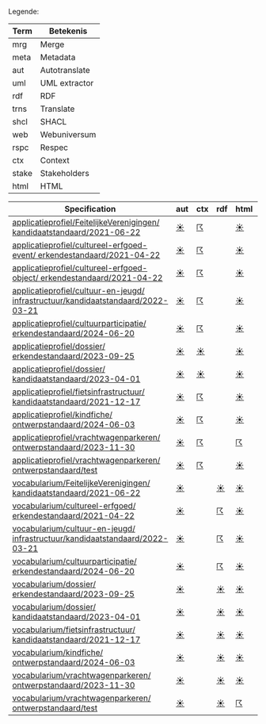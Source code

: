 Legende:

| Term | Betekenis |
| --- | --- |
| mrg | Merge |
| meta | Metadata |
| aut | Autotranslate |
| uml | UML extractor |
| rdf | RDF |
| trns | Translate |
| shcl | SHACL |
| web | Webuniversum |
| rspc | Respec |
| ctx | Context |
| stake | Stakeholders |
| html | HTML |

| Specification | aut | ctx | rdf | html | rspc | shcl | web | uml | mrg | trns | meta | stake |
| --- | --- | --- | --- | --- | --- | --- | --- | --- | --- | --- | --- | --- |
| [applicatieprofiel/FeitelijkeVerenigingen/ kandidaatstandaard/2021-06-22](/report4/doc/applicatieprofiel/FeitelijkeVerenigingen/kandidaatstandaard/2021-06-22) | [&#9728;](/report4/doc/applicatieprofiel/FeitelijkeVerenigingen/kandidaatstandaard/2021-06-22/autotranslate.report.md)| [&#9736;](/report4/doc/applicatieprofiel/FeitelijkeVerenigingen/kandidaatstandaard/2021-06-22/generator-jsonld-context.report.md)| | [&#9728;](/report4/doc/applicatieprofiel/FeitelijkeVerenigingen/kandidaatstandaard/2021-06-22/generator-html.report.md)| [&#9728;](/report4/doc/applicatieprofiel/FeitelijkeVerenigingen/kandidaatstandaard/2021-06-22/generator-respec.report.md)| [&#9736;](/report4/doc/applicatieprofiel/FeitelijkeVerenigingen/kandidaatstandaard/2021-06-22/generator-shacl.report.md)| [&#9728;](/report4/doc/applicatieprofiel/FeitelijkeVerenigingen/kandidaatstandaard/2021-06-22/generator-webuniversum-json.report.md)| [&#9729;](/report4/doc/applicatieprofiel/FeitelijkeVerenigingen/kandidaatstandaard/2021-06-22/oslo-converter-ea.report.md)| [&#9728;](/report4/doc/applicatieprofiel/FeitelijkeVerenigingen/kandidaatstandaard/2021-06-22/merge.report.md)| [&#9729;](/report4/doc/applicatieprofiel/FeitelijkeVerenigingen/kandidaatstandaard/2021-06-22/translate.report.md)| [&#9728;](/report4/doc/applicatieprofiel/FeitelijkeVerenigingen/kandidaatstandaard/2021-06-22/metadata.report.md)| [&#9728;](/report4/doc/applicatieprofiel/FeitelijkeVerenigingen/kandidaatstandaard/2021-06-22/oslo-stakeholders-converter.report.md)|
| [applicatieprofiel/cultureel-erfgoed-event/ erkendestandaard/2021-04-22](/report4/doc/applicatieprofiel/cultureel-erfgoed-event/erkendestandaard/2021-04-22) | [&#9728;](/report4/doc/applicatieprofiel/cultureel-erfgoed-event/erkendestandaard/2021-04-22/autotranslate.report.md)| [&#9736;](/report4/doc/applicatieprofiel/cultureel-erfgoed-event/erkendestandaard/2021-04-22/generator-jsonld-context.report.md)| | [&#9728;](/report4/doc/applicatieprofiel/cultureel-erfgoed-event/erkendestandaard/2021-04-22/generator-html.report.md)| [&#9736;](/report4/doc/applicatieprofiel/cultureel-erfgoed-event/erkendestandaard/2021-04-22/generator-respec.report.md)| [&#9736;](/report4/doc/applicatieprofiel/cultureel-erfgoed-event/erkendestandaard/2021-04-22/generator-shacl.report.md)| [&#9728;](/report4/doc/applicatieprofiel/cultureel-erfgoed-event/erkendestandaard/2021-04-22/generator-webuniversum-json.report.md)| [&#9729;](/report4/doc/applicatieprofiel/cultureel-erfgoed-event/erkendestandaard/2021-04-22/oslo-converter-ea.report.md)| [&#9728;](/report4/doc/applicatieprofiel/cultureel-erfgoed-event/erkendestandaard/2021-04-22/merge.report.md)| [&#9729;](/report4/doc/applicatieprofiel/cultureel-erfgoed-event/erkendestandaard/2021-04-22/translate.report.md)| [&#9728;](/report4/doc/applicatieprofiel/cultureel-erfgoed-event/erkendestandaard/2021-04-22/metadata.report.md)| [&#9728;](/report4/doc/applicatieprofiel/cultureel-erfgoed-event/erkendestandaard/2021-04-22/oslo-stakeholders-converter.report.md)|
| [applicatieprofiel/cultureel-erfgoed-object/ erkendestandaard/2021-04-22](/report4/doc/applicatieprofiel/cultureel-erfgoed-object/erkendestandaard/2021-04-22) | [&#9728;](/report4/doc/applicatieprofiel/cultureel-erfgoed-object/erkendestandaard/2021-04-22/autotranslate.report.md)| [&#9736;](/report4/doc/applicatieprofiel/cultureel-erfgoed-object/erkendestandaard/2021-04-22/generator-jsonld-context.report.md)| | [&#9728;](/report4/doc/applicatieprofiel/cultureel-erfgoed-object/erkendestandaard/2021-04-22/generator-html.report.md)| [&#9736;](/report4/doc/applicatieprofiel/cultureel-erfgoed-object/erkendestandaard/2021-04-22/generator-respec.report.md)| [&#9728;](/report4/doc/applicatieprofiel/cultureel-erfgoed-object/erkendestandaard/2021-04-22/generator-shacl.report.md)| [&#9728;](/report4/doc/applicatieprofiel/cultureel-erfgoed-object/erkendestandaard/2021-04-22/generator-webuniversum-json.report.md)| [&#9729;](/report4/doc/applicatieprofiel/cultureel-erfgoed-object/erkendestandaard/2021-04-22/oslo-converter-ea.report.md)| [&#9728;](/report4/doc/applicatieprofiel/cultureel-erfgoed-object/erkendestandaard/2021-04-22/merge.report.md)| [&#9729;](/report4/doc/applicatieprofiel/cultureel-erfgoed-object/erkendestandaard/2021-04-22/translate.report.md)| [&#9728;](/report4/doc/applicatieprofiel/cultureel-erfgoed-object/erkendestandaard/2021-04-22/metadata.report.md)| [&#9728;](/report4/doc/applicatieprofiel/cultureel-erfgoed-object/erkendestandaard/2021-04-22/oslo-stakeholders-converter.report.md)|
| [applicatieprofiel/cultuur-en-jeugd/ infrastructuur/kandidaatstandaard/2022-03-21](/report4/doc/applicatieprofiel/cultuur-en-jeugd/infrastructuur/kandidaatstandaard/2022-03-21) | [&#9728;](/report4/doc/applicatieprofiel/cultuur-en-jeugd/infrastructuur/kandidaatstandaard/2022-03-21/autotranslate.report.md)| [&#9736;](/report4/doc/applicatieprofiel/cultuur-en-jeugd/infrastructuur/kandidaatstandaard/2022-03-21/generator-jsonld-context.report.md)| | [&#9728;](/report4/doc/applicatieprofiel/cultuur-en-jeugd/infrastructuur/kandidaatstandaard/2022-03-21/generator-html.report.md)| [&#9736;](/report4/doc/applicatieprofiel/cultuur-en-jeugd/infrastructuur/kandidaatstandaard/2022-03-21/generator-respec.report.md)| [&#9736;](/report4/doc/applicatieprofiel/cultuur-en-jeugd/infrastructuur/kandidaatstandaard/2022-03-21/generator-shacl.report.md)| [&#9728;](/report4/doc/applicatieprofiel/cultuur-en-jeugd/infrastructuur/kandidaatstandaard/2022-03-21/generator-webuniversum-json.report.md)| [&#9729;](/report4/doc/applicatieprofiel/cultuur-en-jeugd/infrastructuur/kandidaatstandaard/2022-03-21/oslo-converter-ea.report.md)| [&#9728;](/report4/doc/applicatieprofiel/cultuur-en-jeugd/infrastructuur/kandidaatstandaard/2022-03-21/merge.report.md)| [&#9729;](/report4/doc/applicatieprofiel/cultuur-en-jeugd/infrastructuur/kandidaatstandaard/2022-03-21/translate.report.md)| [&#9728;](/report4/doc/applicatieprofiel/cultuur-en-jeugd/infrastructuur/kandidaatstandaard/2022-03-21/metadata.report.md)| [&#9728;](/report4/doc/applicatieprofiel/cultuur-en-jeugd/infrastructuur/kandidaatstandaard/2022-03-21/oslo-stakeholders-converter.report.md)|
| [applicatieprofiel/cultuurparticipatie/ erkendestandaard/2024-06-20](/report4/doc/applicatieprofiel/cultuurparticipatie/erkendestandaard/2024-06-20) | [&#9728;](/report4/doc/applicatieprofiel/cultuurparticipatie/erkendestandaard/2024-06-20/autotranslate.report.md)| [&#9736;](/report4/doc/applicatieprofiel/cultuurparticipatie/erkendestandaard/2024-06-20/generator-jsonld-context.report.md)| | [&#9728;](/report4/doc/applicatieprofiel/cultuurparticipatie/erkendestandaard/2024-06-20/generator-html.report.md)| [&#9728;](/report4/doc/applicatieprofiel/cultuurparticipatie/erkendestandaard/2024-06-20/generator-respec.report.md)| [&#9736;](/report4/doc/applicatieprofiel/cultuurparticipatie/erkendestandaard/2024-06-20/generator-shacl.report.md)| [&#9728;](/report4/doc/applicatieprofiel/cultuurparticipatie/erkendestandaard/2024-06-20/generator-webuniversum-json.report.md)| [&#9729;](/report4/doc/applicatieprofiel/cultuurparticipatie/erkendestandaard/2024-06-20/oslo-converter-ea.report.md)| [&#9728;](/report4/doc/applicatieprofiel/cultuurparticipatie/erkendestandaard/2024-06-20/merge.report.md)| [&#9729;](/report4/doc/applicatieprofiel/cultuurparticipatie/erkendestandaard/2024-06-20/translate.report.md)| [&#9728;](/report4/doc/applicatieprofiel/cultuurparticipatie/erkendestandaard/2024-06-20/metadata.report.md)| [&#9728;](/report4/doc/applicatieprofiel/cultuurparticipatie/erkendestandaard/2024-06-20/oslo-stakeholders-converter.report.md)|
| [applicatieprofiel/dossier/ erkendestandaard/2023-09-25](/report4/doc/applicatieprofiel/dossier/erkendestandaard/2023-09-25) | [&#9728;](/report4/doc/applicatieprofiel/dossier/erkendestandaard/2023-09-25/autotranslate.report.md)| [&#9728;](/report4/doc/applicatieprofiel/dossier/erkendestandaard/2023-09-25/generator-jsonld-context.report.md)| | [&#9728;](/report4/doc/applicatieprofiel/dossier/erkendestandaard/2023-09-25/generator-html.report.md)| [&#9728;](/report4/doc/applicatieprofiel/dossier/erkendestandaard/2023-09-25/generator-respec.report.md)| [&#9728;](/report4/doc/applicatieprofiel/dossier/erkendestandaard/2023-09-25/generator-shacl.report.md)| [&#9728;](/report4/doc/applicatieprofiel/dossier/erkendestandaard/2023-09-25/generator-webuniversum-json.report.md)| [&#9729;](/report4/doc/applicatieprofiel/dossier/erkendestandaard/2023-09-25/oslo-converter-ea.report.md)| [&#9728;](/report4/doc/applicatieprofiel/dossier/erkendestandaard/2023-09-25/merge.report.md)| [&#9729;](/report4/doc/applicatieprofiel/dossier/erkendestandaard/2023-09-25/translate.report.md)| [&#9728;](/report4/doc/applicatieprofiel/dossier/erkendestandaard/2023-09-25/metadata.report.md)| [&#9728;](/report4/doc/applicatieprofiel/dossier/erkendestandaard/2023-09-25/oslo-stakeholders-converter.report.md)|
| [applicatieprofiel/dossier/ kandidaatstandaard/2023-04-01](/report4/doc/applicatieprofiel/dossier/kandidaatstandaard/2023-04-01) | [&#9728;](/report4/doc/applicatieprofiel/dossier/kandidaatstandaard/2023-04-01/autotranslate.report.md)| [&#9728;](/report4/doc/applicatieprofiel/dossier/kandidaatstandaard/2023-04-01/generator-jsonld-context.report.md)| | [&#9728;](/report4/doc/applicatieprofiel/dossier/kandidaatstandaard/2023-04-01/generator-html.report.md)| [&#9728;](/report4/doc/applicatieprofiel/dossier/kandidaatstandaard/2023-04-01/generator-respec.report.md)| [&#9728;](/report4/doc/applicatieprofiel/dossier/kandidaatstandaard/2023-04-01/generator-shacl.report.md)| [&#9728;](/report4/doc/applicatieprofiel/dossier/kandidaatstandaard/2023-04-01/generator-webuniversum-json.report.md)| [&#9729;](/report4/doc/applicatieprofiel/dossier/kandidaatstandaard/2023-04-01/oslo-converter-ea.report.md)| [&#9728;](/report4/doc/applicatieprofiel/dossier/kandidaatstandaard/2023-04-01/merge.report.md)| [&#9729;](/report4/doc/applicatieprofiel/dossier/kandidaatstandaard/2023-04-01/translate.report.md)| [&#9728;](/report4/doc/applicatieprofiel/dossier/kandidaatstandaard/2023-04-01/metadata.report.md)| [&#9728;](/report4/doc/applicatieprofiel/dossier/kandidaatstandaard/2023-04-01/oslo-stakeholders-converter.report.md)|
| [applicatieprofiel/fietsinfrastructuur/ kandidaatstandaard/2021-12-17](/report4/doc/applicatieprofiel/fietsinfrastructuur/kandidaatstandaard/2021-12-17) | [&#9728;](/report4/doc/applicatieprofiel/fietsinfrastructuur/kandidaatstandaard/2021-12-17/autotranslate.report.md)| [&#9736;](/report4/doc/applicatieprofiel/fietsinfrastructuur/kandidaatstandaard/2021-12-17/generator-jsonld-context.report.md)| | [&#9728;](/report4/doc/applicatieprofiel/fietsinfrastructuur/kandidaatstandaard/2021-12-17/generator-html.report.md)| [&#9728;](/report4/doc/applicatieprofiel/fietsinfrastructuur/kandidaatstandaard/2021-12-17/generator-respec.report.md)| [&#9728;](/report4/doc/applicatieprofiel/fietsinfrastructuur/kandidaatstandaard/2021-12-17/generator-shacl.report.md)| [&#9728;](/report4/doc/applicatieprofiel/fietsinfrastructuur/kandidaatstandaard/2021-12-17/generator-webuniversum-json.report.md)| [&#9729;](/report4/doc/applicatieprofiel/fietsinfrastructuur/kandidaatstandaard/2021-12-17/oslo-converter-ea.report.md)| [&#9728;](/report4/doc/applicatieprofiel/fietsinfrastructuur/kandidaatstandaard/2021-12-17/merge.report.md)| [&#9729;](/report4/doc/applicatieprofiel/fietsinfrastructuur/kandidaatstandaard/2021-12-17/translate.report.md)| [&#9728;](/report4/doc/applicatieprofiel/fietsinfrastructuur/kandidaatstandaard/2021-12-17/metadata.report.md)| [&#9728;](/report4/doc/applicatieprofiel/fietsinfrastructuur/kandidaatstandaard/2021-12-17/oslo-stakeholders-converter.report.md)|
| [applicatieprofiel/kindfiche/ ontwerpstandaard/2024-06-03](/report4/doc/applicatieprofiel/kindfiche/ontwerpstandaard/2024-06-03) | [&#9728;](/report4/doc/applicatieprofiel/kindfiche/ontwerpstandaard/2024-06-03/autotranslate.report.md)| [&#9736;](/report4/doc/applicatieprofiel/kindfiche/ontwerpstandaard/2024-06-03/generator-jsonld-context.report.md)| | [&#9728;](/report4/doc/applicatieprofiel/kindfiche/ontwerpstandaard/2024-06-03/generator-html.report.md)| [&#9736;](/report4/doc/applicatieprofiel/kindfiche/ontwerpstandaard/2024-06-03/generator-respec.report.md)| [&#9736;](/report4/doc/applicatieprofiel/kindfiche/ontwerpstandaard/2024-06-03/generator-shacl.report.md)| [&#9728;](/report4/doc/applicatieprofiel/kindfiche/ontwerpstandaard/2024-06-03/generator-webuniversum-json.report.md)| [&#9729;](/report4/doc/applicatieprofiel/kindfiche/ontwerpstandaard/2024-06-03/oslo-converter-ea.report.md)| [&#9728;](/report4/doc/applicatieprofiel/kindfiche/ontwerpstandaard/2024-06-03/merge.report.md)| [&#9729;](/report4/doc/applicatieprofiel/kindfiche/ontwerpstandaard/2024-06-03/translate.report.md)| [&#9728;](/report4/doc/applicatieprofiel/kindfiche/ontwerpstandaard/2024-06-03/metadata.report.md)| [&#9728;](/report4/doc/applicatieprofiel/kindfiche/ontwerpstandaard/2024-06-03/oslo-stakeholders-converter.report.md)|
| [applicatieprofiel/vrachtwagenparkeren/ ontwerpstandaard/2023-11-30](/report4/doc/applicatieprofiel/vrachtwagenparkeren/ontwerpstandaard/2023-11-30) | [&#9728;](/report4/doc/applicatieprofiel/vrachtwagenparkeren/ontwerpstandaard/2023-11-30/autotranslate.report.md)| [&#9736;](/report4/doc/applicatieprofiel/vrachtwagenparkeren/ontwerpstandaard/2023-11-30/generator-jsonld-context.report.md)| | [&#9736;](/report4/doc/applicatieprofiel/vrachtwagenparkeren/ontwerpstandaard/2023-11-30/generator-html.report.md)| [&#9736;](/report4/doc/applicatieprofiel/vrachtwagenparkeren/ontwerpstandaard/2023-11-30/generator-respec.report.md)| [&#9736;](/report4/doc/applicatieprofiel/vrachtwagenparkeren/ontwerpstandaard/2023-11-30/generator-shacl.report.md)| [&#9728;](/report4/doc/applicatieprofiel/vrachtwagenparkeren/ontwerpstandaard/2023-11-30/generator-webuniversum-json.report.md)| [&#9729;](/report4/doc/applicatieprofiel/vrachtwagenparkeren/ontwerpstandaard/2023-11-30/oslo-converter-ea.report.md)| [&#9728;](/report4/doc/applicatieprofiel/vrachtwagenparkeren/ontwerpstandaard/2023-11-30/merge.report.md)| [&#9729;](/report4/doc/applicatieprofiel/vrachtwagenparkeren/ontwerpstandaard/2023-11-30/translate.report.md)| [&#9729;](/report4/doc/applicatieprofiel/vrachtwagenparkeren/ontwerpstandaard/2023-11-30/metadata.report.md)| [&#9736;](/report4/doc/applicatieprofiel/vrachtwagenparkeren/ontwerpstandaard/2023-11-30/oslo-stakeholders-converter.report.md)|
| [applicatieprofiel/vrachtwagenparkeren/ ontwerpstandaard/test](/report4/doc/applicatieprofiel/vrachtwagenparkeren/ontwerpstandaard/test) | [&#9728;](/report4/doc/applicatieprofiel/vrachtwagenparkeren/ontwerpstandaard/test/autotranslate.report.md)| [&#9736;](/report4/doc/applicatieprofiel/vrachtwagenparkeren/ontwerpstandaard/test/generator-jsonld-context.report.md)| | [&#9728;](/report4/doc/applicatieprofiel/vrachtwagenparkeren/ontwerpstandaard/test/generator-html.report.md)| [&#9736;](/report4/doc/applicatieprofiel/vrachtwagenparkeren/ontwerpstandaard/test/generator-respec.report.md)| [&#9736;](/report4/doc/applicatieprofiel/vrachtwagenparkeren/ontwerpstandaard/test/generator-shacl.report.md)| [&#9728;](/report4/doc/applicatieprofiel/vrachtwagenparkeren/ontwerpstandaard/test/generator-webuniversum-json.report.md)| [&#9729;](/report4/doc/applicatieprofiel/vrachtwagenparkeren/ontwerpstandaard/test/oslo-converter-ea.report.md)| [&#9728;](/report4/doc/applicatieprofiel/vrachtwagenparkeren/ontwerpstandaard/test/merge.report.md)| [&#9729;](/report4/doc/applicatieprofiel/vrachtwagenparkeren/ontwerpstandaard/test/translate.report.md)| [&#9729;](/report4/doc/applicatieprofiel/vrachtwagenparkeren/ontwerpstandaard/test/metadata.report.md)| [&#9728;](/report4/doc/applicatieprofiel/vrachtwagenparkeren/ontwerpstandaard/test/oslo-stakeholders-converter.report.md)|
| [vocabularium/FeitelijkeVerenigingen/ kandidaatstandaard/2021-06-22](/report4/doc/vocabularium/FeitelijkeVerenigingen/kandidaatstandaard/2021-06-22) | [&#9728;](/report4/doc/vocabularium/FeitelijkeVerenigingen/kandidaatstandaard/2021-06-22/autotranslate.report.md)| | [&#9728;](/report4/doc/vocabularium/FeitelijkeVerenigingen/kandidaatstandaard/2021-06-22/generator-rdf.report.md)| [&#9728;](/report4/doc/vocabularium/FeitelijkeVerenigingen/kandidaatstandaard/2021-06-22/generator-html.report.md)| [&#9728;](/report4/doc/vocabularium/FeitelijkeVerenigingen/kandidaatstandaard/2021-06-22/generator-respec.report.md)| | [&#9728;](/report4/doc/vocabularium/FeitelijkeVerenigingen/kandidaatstandaard/2021-06-22/generator-webuniversum-json.report.md)| [&#9729;](/report4/doc/vocabularium/FeitelijkeVerenigingen/kandidaatstandaard/2021-06-22/oslo-converter-ea.report.md)| [&#9728;](/report4/doc/vocabularium/FeitelijkeVerenigingen/kandidaatstandaard/2021-06-22/merge.report.md)| [&#9729;](/report4/doc/vocabularium/FeitelijkeVerenigingen/kandidaatstandaard/2021-06-22/translate.report.md)| [&#9728;](/report4/doc/vocabularium/FeitelijkeVerenigingen/kandidaatstandaard/2021-06-22/metadata.report.md)| [&#9728;](/report4/doc/vocabularium/FeitelijkeVerenigingen/kandidaatstandaard/2021-06-22/oslo-stakeholders-converter.report.md)|
| [vocabularium/cultureel-erfgoed/ erkendestandaard/2021-04-22](/report4/doc/vocabularium/cultureel-erfgoed/erkendestandaard/2021-04-22) | [&#9728;](/report4/doc/vocabularium/cultureel-erfgoed/erkendestandaard/2021-04-22/autotranslate.report.md)| | [&#9736;](/report4/doc/vocabularium/cultureel-erfgoed/erkendestandaard/2021-04-22/generator-rdf.report.md)| [&#9728;](/report4/doc/vocabularium/cultureel-erfgoed/erkendestandaard/2021-04-22/generator-html.report.md)| [&#9728;](/report4/doc/vocabularium/cultureel-erfgoed/erkendestandaard/2021-04-22/generator-respec.report.md)| | [&#9728;](/report4/doc/vocabularium/cultureel-erfgoed/erkendestandaard/2021-04-22/generator-webuniversum-json.report.md)| [&#9729;](/report4/doc/vocabularium/cultureel-erfgoed/erkendestandaard/2021-04-22/oslo-converter-ea.report.md)| [&#9728;](/report4/doc/vocabularium/cultureel-erfgoed/erkendestandaard/2021-04-22/merge.report.md)| [&#9729;](/report4/doc/vocabularium/cultureel-erfgoed/erkendestandaard/2021-04-22/translate.report.md)| [&#9728;](/report4/doc/vocabularium/cultureel-erfgoed/erkendestandaard/2021-04-22/metadata.report.md)| [&#9728;](/report4/doc/vocabularium/cultureel-erfgoed/erkendestandaard/2021-04-22/oslo-stakeholders-converter.report.md)|
| [vocabularium/cultuur-en-jeugd/ infrastructuur/kandidaatstandaard/2022-03-21](/report4/doc/vocabularium/cultuur-en-jeugd/infrastructuur/kandidaatstandaard/2022-03-21) | [&#9728;](/report4/doc/vocabularium/cultuur-en-jeugd/infrastructuur/kandidaatstandaard/2022-03-21/autotranslate.report.md)| | [&#9736;](/report4/doc/vocabularium/cultuur-en-jeugd/infrastructuur/kandidaatstandaard/2022-03-21/generator-rdf.report.md)| [&#9728;](/report4/doc/vocabularium/cultuur-en-jeugd/infrastructuur/kandidaatstandaard/2022-03-21/generator-html.report.md)| [&#9728;](/report4/doc/vocabularium/cultuur-en-jeugd/infrastructuur/kandidaatstandaard/2022-03-21/generator-respec.report.md)| | [&#9728;](/report4/doc/vocabularium/cultuur-en-jeugd/infrastructuur/kandidaatstandaard/2022-03-21/generator-webuniversum-json.report.md)| [&#9729;](/report4/doc/vocabularium/cultuur-en-jeugd/infrastructuur/kandidaatstandaard/2022-03-21/oslo-converter-ea.report.md)| [&#9728;](/report4/doc/vocabularium/cultuur-en-jeugd/infrastructuur/kandidaatstandaard/2022-03-21/merge.report.md)| [&#9729;](/report4/doc/vocabularium/cultuur-en-jeugd/infrastructuur/kandidaatstandaard/2022-03-21/translate.report.md)| [&#9728;](/report4/doc/vocabularium/cultuur-en-jeugd/infrastructuur/kandidaatstandaard/2022-03-21/metadata.report.md)| [&#9728;](/report4/doc/vocabularium/cultuur-en-jeugd/infrastructuur/kandidaatstandaard/2022-03-21/oslo-stakeholders-converter.report.md)|
| [vocabularium/cultuurparticipatie/ erkendestandaard/2024-06-20](/report4/doc/vocabularium/cultuurparticipatie/erkendestandaard/2024-06-20) | [&#9728;](/report4/doc/vocabularium/cultuurparticipatie/erkendestandaard/2024-06-20/autotranslate.report.md)| | [&#9736;](/report4/doc/vocabularium/cultuurparticipatie/erkendestandaard/2024-06-20/generator-rdf.report.md)| [&#9728;](/report4/doc/vocabularium/cultuurparticipatie/erkendestandaard/2024-06-20/generator-html.report.md)| [&#9728;](/report4/doc/vocabularium/cultuurparticipatie/erkendestandaard/2024-06-20/generator-respec.report.md)| | [&#9728;](/report4/doc/vocabularium/cultuurparticipatie/erkendestandaard/2024-06-20/generator-webuniversum-json.report.md)| [&#9729;](/report4/doc/vocabularium/cultuurparticipatie/erkendestandaard/2024-06-20/oslo-converter-ea.report.md)| [&#9728;](/report4/doc/vocabularium/cultuurparticipatie/erkendestandaard/2024-06-20/merge.report.md)| [&#9729;](/report4/doc/vocabularium/cultuurparticipatie/erkendestandaard/2024-06-20/translate.report.md)| [&#9728;](/report4/doc/vocabularium/cultuurparticipatie/erkendestandaard/2024-06-20/metadata.report.md)| [&#9728;](/report4/doc/vocabularium/cultuurparticipatie/erkendestandaard/2024-06-20/oslo-stakeholders-converter.report.md)|
| [vocabularium/dossier/ erkendestandaard/2023-09-25](/report4/doc/vocabularium/dossier/erkendestandaard/2023-09-25) | [&#9728;](/report4/doc/vocabularium/dossier/erkendestandaard/2023-09-25/autotranslate.report.md)| | [&#9728;](/report4/doc/vocabularium/dossier/erkendestandaard/2023-09-25/generator-rdf.report.md)| [&#9728;](/report4/doc/vocabularium/dossier/erkendestandaard/2023-09-25/generator-html.report.md)| [&#9728;](/report4/doc/vocabularium/dossier/erkendestandaard/2023-09-25/generator-respec.report.md)| | [&#9728;](/report4/doc/vocabularium/dossier/erkendestandaard/2023-09-25/generator-webuniversum-json.report.md)| [&#9729;](/report4/doc/vocabularium/dossier/erkendestandaard/2023-09-25/oslo-converter-ea.report.md)| [&#9728;](/report4/doc/vocabularium/dossier/erkendestandaard/2023-09-25/merge.report.md)| [&#9729;](/report4/doc/vocabularium/dossier/erkendestandaard/2023-09-25/translate.report.md)| [&#9728;](/report4/doc/vocabularium/dossier/erkendestandaard/2023-09-25/metadata.report.md)| [&#9728;](/report4/doc/vocabularium/dossier/erkendestandaard/2023-09-25/oslo-stakeholders-converter.report.md)|
| [vocabularium/dossier/ kandidaatstandaard/2023-04-01](/report4/doc/vocabularium/dossier/kandidaatstandaard/2023-04-01) | [&#9728;](/report4/doc/vocabularium/dossier/kandidaatstandaard/2023-04-01/autotranslate.report.md)| | [&#9728;](/report4/doc/vocabularium/dossier/kandidaatstandaard/2023-04-01/generator-rdf.report.md)| [&#9728;](/report4/doc/vocabularium/dossier/kandidaatstandaard/2023-04-01/generator-html.report.md)| [&#9728;](/report4/doc/vocabularium/dossier/kandidaatstandaard/2023-04-01/generator-respec.report.md)| | [&#9728;](/report4/doc/vocabularium/dossier/kandidaatstandaard/2023-04-01/generator-webuniversum-json.report.md)| [&#9729;](/report4/doc/vocabularium/dossier/kandidaatstandaard/2023-04-01/oslo-converter-ea.report.md)| [&#9728;](/report4/doc/vocabularium/dossier/kandidaatstandaard/2023-04-01/merge.report.md)| [&#9729;](/report4/doc/vocabularium/dossier/kandidaatstandaard/2023-04-01/translate.report.md)| [&#9728;](/report4/doc/vocabularium/dossier/kandidaatstandaard/2023-04-01/metadata.report.md)| [&#9728;](/report4/doc/vocabularium/dossier/kandidaatstandaard/2023-04-01/oslo-stakeholders-converter.report.md)|
| [vocabularium/fietsinfrastructuur/ kandidaatstandaard/2021-12-17](/report4/doc/vocabularium/fietsinfrastructuur/kandidaatstandaard/2021-12-17) | [&#9728;](/report4/doc/vocabularium/fietsinfrastructuur/kandidaatstandaard/2021-12-17/autotranslate.report.md)| | [&#9728;](/report4/doc/vocabularium/fietsinfrastructuur/kandidaatstandaard/2021-12-17/generator-rdf.report.md)| [&#9728;](/report4/doc/vocabularium/fietsinfrastructuur/kandidaatstandaard/2021-12-17/generator-html.report.md)| [&#9728;](/report4/doc/vocabularium/fietsinfrastructuur/kandidaatstandaard/2021-12-17/generator-respec.report.md)| | [&#9728;](/report4/doc/vocabularium/fietsinfrastructuur/kandidaatstandaard/2021-12-17/generator-webuniversum-json.report.md)| [&#9729;](/report4/doc/vocabularium/fietsinfrastructuur/kandidaatstandaard/2021-12-17/oslo-converter-ea.report.md)| [&#9728;](/report4/doc/vocabularium/fietsinfrastructuur/kandidaatstandaard/2021-12-17/merge.report.md)| [&#9729;](/report4/doc/vocabularium/fietsinfrastructuur/kandidaatstandaard/2021-12-17/translate.report.md)| [&#9728;](/report4/doc/vocabularium/fietsinfrastructuur/kandidaatstandaard/2021-12-17/metadata.report.md)| [&#9728;](/report4/doc/vocabularium/fietsinfrastructuur/kandidaatstandaard/2021-12-17/oslo-stakeholders-converter.report.md)|
| [vocabularium/kindfiche/ ontwerpstandaard/2024-06-03](/report4/doc/vocabularium/kindfiche/ontwerpstandaard/2024-06-03) | [&#9728;](/report4/doc/vocabularium/kindfiche/ontwerpstandaard/2024-06-03/autotranslate.report.md)| | [&#9728;](/report4/doc/vocabularium/kindfiche/ontwerpstandaard/2024-06-03/generator-rdf.report.md)| [&#9728;](/report4/doc/vocabularium/kindfiche/ontwerpstandaard/2024-06-03/generator-html.report.md)| [&#9728;](/report4/doc/vocabularium/kindfiche/ontwerpstandaard/2024-06-03/generator-respec.report.md)| | [&#9728;](/report4/doc/vocabularium/kindfiche/ontwerpstandaard/2024-06-03/generator-webuniversum-json.report.md)| [&#9729;](/report4/doc/vocabularium/kindfiche/ontwerpstandaard/2024-06-03/oslo-converter-ea.report.md)| [&#9728;](/report4/doc/vocabularium/kindfiche/ontwerpstandaard/2024-06-03/merge.report.md)| [&#9729;](/report4/doc/vocabularium/kindfiche/ontwerpstandaard/2024-06-03/translate.report.md)| [&#9728;](/report4/doc/vocabularium/kindfiche/ontwerpstandaard/2024-06-03/metadata.report.md)| [&#9728;](/report4/doc/vocabularium/kindfiche/ontwerpstandaard/2024-06-03/oslo-stakeholders-converter.report.md)|
| [vocabularium/vrachtwagenparkeren/ ontwerpstandaard/2023-11-30](/report4/doc/vocabularium/vrachtwagenparkeren/ontwerpstandaard/2023-11-30) | [&#9728;](/report4/doc/vocabularium/vrachtwagenparkeren/ontwerpstandaard/2023-11-30/autotranslate.report.md)| | [&#9728;](/report4/doc/vocabularium/vrachtwagenparkeren/ontwerpstandaard/2023-11-30/generator-rdf.report.md)| [&#9728;](/report4/doc/vocabularium/vrachtwagenparkeren/ontwerpstandaard/2023-11-30/generator-html.report.md)| [&#9728;](/report4/doc/vocabularium/vrachtwagenparkeren/ontwerpstandaard/2023-11-30/generator-respec.report.md)| | [&#9728;](/report4/doc/vocabularium/vrachtwagenparkeren/ontwerpstandaard/2023-11-30/generator-webuniversum-json.report.md)| [&#9729;](/report4/doc/vocabularium/vrachtwagenparkeren/ontwerpstandaard/2023-11-30/oslo-converter-ea.report.md)| [&#9728;](/report4/doc/vocabularium/vrachtwagenparkeren/ontwerpstandaard/2023-11-30/merge.report.md)| [&#9729;](/report4/doc/vocabularium/vrachtwagenparkeren/ontwerpstandaard/2023-11-30/translate.report.md)| [&#9729;](/report4/doc/vocabularium/vrachtwagenparkeren/ontwerpstandaard/2023-11-30/metadata.report.md)| [&#9728;](/report4/doc/vocabularium/vrachtwagenparkeren/ontwerpstandaard/2023-11-30/oslo-stakeholders-converter.report.md)|
| [vocabularium/vrachtwagenparkeren/ ontwerpstandaard/test](/report4/doc/vocabularium/vrachtwagenparkeren/ontwerpstandaard/test) | [&#9728;](/report4/doc/vocabularium/vrachtwagenparkeren/ontwerpstandaard/test/autotranslate.report.md)| | [&#9728;](/report4/doc/vocabularium/vrachtwagenparkeren/ontwerpstandaard/test/generator-rdf.report.md)| [&#9736;](/report4/doc/vocabularium/vrachtwagenparkeren/ontwerpstandaard/test/generator-html.report.md)| [&#9728;](/report4/doc/vocabularium/vrachtwagenparkeren/ontwerpstandaard/test/generator-respec.report.md)| | [&#9728;](/report4/doc/vocabularium/vrachtwagenparkeren/ontwerpstandaard/test/generator-webuniversum-json.report.md)| [&#9729;](/report4/doc/vocabularium/vrachtwagenparkeren/ontwerpstandaard/test/oslo-converter-ea.report.md)| [&#9728;](/report4/doc/vocabularium/vrachtwagenparkeren/ontwerpstandaard/test/merge.report.md)| [&#9729;](/report4/doc/vocabularium/vrachtwagenparkeren/ontwerpstandaard/test/translate.report.md)| [&#9729;](/report4/doc/vocabularium/vrachtwagenparkeren/ontwerpstandaard/test/metadata.report.md)| [&#9736;](/report4/doc/vocabularium/vrachtwagenparkeren/ontwerpstandaard/test/oslo-stakeholders-converter.report.md)|
